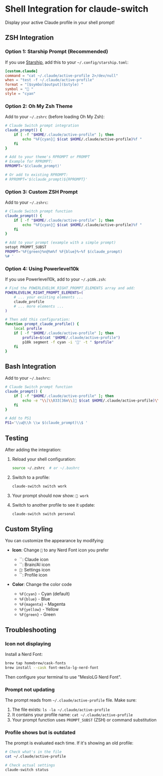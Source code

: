 # Shell Integration for claude-switch

Display your active Claude profile in your shell prompt!

## ZSH Integration

### Option 1: Starship Prompt (Recommended)

If you use [Starship](https://starship.rs/), add this to your `~/.config/starship.toml`:

```toml
[custom.claude]
command = "cat ~/.claude/active-profile 2>/dev/null"
when = "test -f ~/.claude/active-profile"
format = "[$symbol$output]($style) "
symbol = "󰧑 "
style = "cyan"
```

### Option 2: Oh My Zsh Theme

Add to your `~/.zshrc` (before loading Oh My Zsh):

```bash
# Claude Switch prompt integration
claude_prompt() {
    if [ -f "$HOME/.claude/active-profile" ]; then
        echo "%F{cyan}󰧑 $(cat $HOME/.claude/active-profile)%f "
    fi
}

# Add to your theme's RPROMPT or PROMPT
# Example for RPROMPT:
RPROMPT='$(claude_prompt)'

# Or add to existing RPROMPT:
# RPROMPT='$(claude_prompt)${RPROMPT}'
```

### Option 3: Custom ZSH Prompt

Add to your `~/.zshrc`:

```bash
# Claude Switch prompt function
claude_prompt() {
    if [ -f "$HOME/.claude/active-profile" ]; then
        echo "%F{cyan}󰧑 $(cat $HOME/.claude/active-profile)%f "
    fi
}

# Add to your prompt (example with a simple prompt)
setopt PROMPT_SUBST
PROMPT='%F{green}%n@%m%f %F{blue}%~%f $(claude_prompt)
%# '
```

### Option 4: Using Powerlevel10k

If you use Powerlevel10k, add to your `~/.p10k.zsh`:

```bash
# Find the POWERLEVEL9K_RIGHT_PROMPT_ELEMENTS array and add:
POWERLEVEL9K_RIGHT_PROMPT_ELEMENTS=(
    # ... your existing elements ...
    claude_profile
    # ... more elements ...
)

# Then add this configuration:
function prompt_claude_profile() {
    local profile
    if [ -f "$HOME/.claude/active-profile" ]; then
        profile=$(cat "$HOME/.claude/active-profile")
        p10k segment -f cyan -i '󰧑' -t " $profile"
    fi
}
```

## Bash Integration

Add to your `~/.bashrc`:

```bash
# Claude Switch prompt function
claude_prompt() {
    if [ -f "$HOME/.claude/active-profile" ]; then
        echo -e "\\[\\033[36m\\]󰧑 $(cat $HOME/.claude/active-profile)\\[\\033[0m\\] "
    fi
}

# Add to PS1
PS1='\\u@\\h \\w $(claude_prompt)\\$ '
```

## Testing

After adding the integration:

1. Reload your shell configuration:
   ```bash
   source ~/.zshrc  # or ~/.bashrc
   ```

2. Switch to a profile:
   ```bash
   claude-switch switch work
   ```

3. Your prompt should now show: `󰧑 work`

4. Switch to another profile to see it update:
   ```bash
   claude-switch switch personal
   ```

## Custom Styling

You can customize the appearance by modifying:

- **Icon**: Change `󰧑` to any Nerd Font icon you prefer
  - ``: Claude icon
  - ``: Brain/AI icon
  - `󰚩`: Settings icon
  - ``: Profile icon

- **Color**: Change the color code
  - `%F{cyan}` - Cyan (default)
  - `%F{blue}` - Blue
  - `%F{magenta}` - Magenta
  - `%F{yellow}` - Yellow
  - `%F{green}` - Green

## Troubleshooting

### Icon not displaying
Install a Nerd Font:
```bash
brew tap homebrew/cask-fonts
brew install --cask font-meslo-lg-nerd-font
```

Then configure your terminal to use "MesloLG Nerd Font".

### Prompt not updating
The prompt reads from `~/.claude/active-profile` file. Make sure:
1. The file exists: `ls -la ~/.claude/active-profile`
2. It contains your profile name: `cat ~/.claude/active-profile`
3. Your prompt function uses `PROMPT_SUBST` (ZSH) or command substitution

### Profile shows but is outdated
The prompt is evaluated each time. If it's showing an old profile:
```bash
# Check what's in the file
cat ~/.claude/active-profile

# Check actual settings
claude-switch status
```
